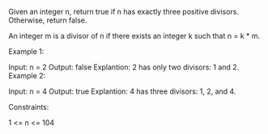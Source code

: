 Given an integer n, return true if n has exactly three positive divisors. Otherwise, return false.

An integer m is a divisor of n if there exists an integer k such that n = k * m.

 

Example 1:

Input: n = 2
Output: false
Explantion: 2 has only two divisors: 1 and 2.
Example 2:

Input: n = 4
Output: true
Explantion: 4 has three divisors: 1, 2, and 4.
 

Constraints:

1 <= n <= 104